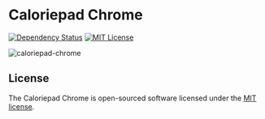# Caloriepad Chrome

[![Dependency Status](https://gemnasium.com/badges/github.com/shimomo/caloriepad-chrome.svg)](https://gemnasium.com/github.com/shimomo/caloriepad-chrome)
[![MIT License](http://img.shields.io/badge/license-MIT-brightgreen.svg?style=flat)](LICENSE)

![caloriepad-chrome](https://shimomo.sakura.ne.jp/images/caloriepad-chrome.png "caloriepad-chrome")

## License
The Caloriepad Chrome is open-sourced software licensed under the [MIT license](LICENSE).
